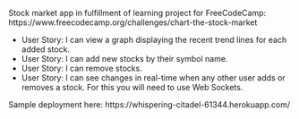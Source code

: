 <p>Stock market app in fulfillment of learning project for FreeCodeCamp: https://www.freecodecamp.org/challenges/chart-the-stock-market</p>

<ul>
<li>User Story: I can view a graph displaying the recent trend lines for each added stock.</li>
<li>User Story: I can add new stocks by their symbol name.</li>
<li>User Story: I can remove stocks.</li>
<li>User Story: I can see changes in real-time when any other user adds or removes a stock. For this you will need to use Web Sockets.</li>
</ul>

<p>Sample deployment here: https://whispering-citadel-61344.herokuapp.com/</p>

<!-- 

PREP APP FOR DEPLOYMENT:
index.js: toggle process.env mongo variable
api.js: toggle quandl api key variable
index.html: toggle css src.

https://github.com/Olical/react-faux-dom
https://codesandbox.io/s/JqYGAqlEJ

-->